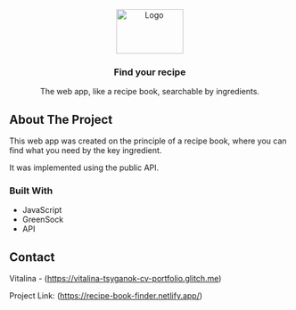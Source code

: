 <div align="center">
  <a href="https://github.com/othneildrew/Best-README-Template">
    <img src="https://images.unsplash.com/photo-1509957879660-dd8846a0b43d?q=80&w=2672&auto=format&fit=crop&ixlib=rb-4.0.3&ixid=M3wxMjA3fDB8MHxwaG90by1wYWdlfHx8fGVufDB8fHx8fA%3D%3D" alt="Logo" width="120" height="80">
  </a>

  <h3 align="center">Find your recipe</h3>

  <p align="center">
    The web app, like a recipe book, searchable by ingredients.
  </p>
</div>

<!-- ABOUT THE PROJECT -->
## About The Project

This web app was created on the principle of a recipe book, where you can find what you need by the key ingredient.

It was implemented using the public API.

### Built With

* JavaScript
* GreenSock
* API


<!-- CONTACT -->
## Contact

Vitalina - (https://vitalina-tsyganok-cv-portfolio.glitch.me)

Project Link: (https://recipe-book-finder.netlify.app/)

